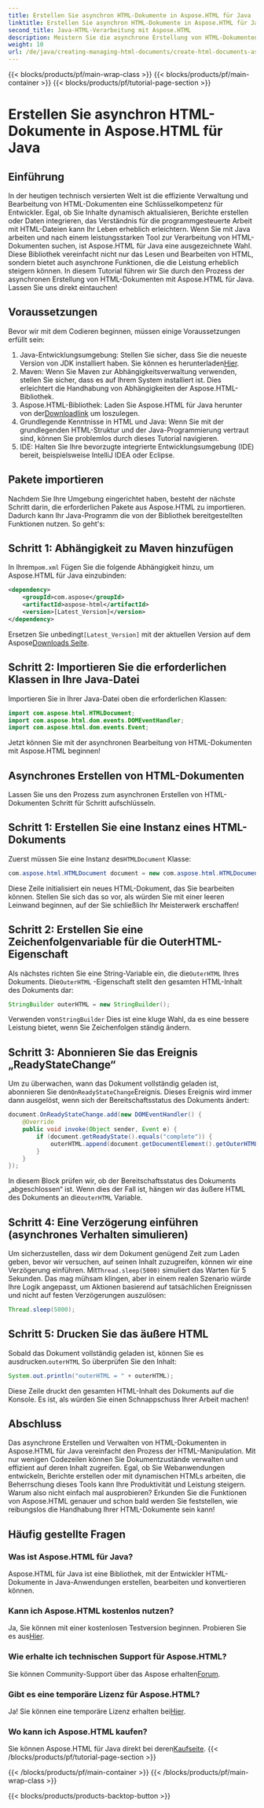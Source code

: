```yaml
---
title: Erstellen Sie asynchron HTML-Dokumente in Aspose.HTML für Java
linktitle: Erstellen Sie asynchron HTML-Dokumente in Aspose.HTML für Java
second_title: Java-HTML-Verarbeitung mit Aspose.HTML
description: Meistern Sie die asynchrone Erstellung von HTML-Dokumenten mit Aspose.HTML für Java. Schritt-für-Schritt-Anleitung, Tipps und FAQs für schnelles Lernen enthalten.
weight: 10
url: /de/java/creating-managing-html-documents/create-html-documents-async/
---
```


{{< blocks/products/pf/main-wrap-class >}}
{{< blocks/products/pf/main-container >}}
{{< blocks/products/pf/tutorial-page-section >}}

# Erstellen Sie asynchron HTML-Dokumente in Aspose.HTML für Java

## Einführung
In der heutigen technisch versierten Welt ist die effiziente Verwaltung und Bearbeitung von HTML-Dokumenten eine Schlüsselkompetenz für Entwickler. Egal, ob Sie Inhalte dynamisch aktualisieren, Berichte erstellen oder Daten integrieren, das Verständnis für die programmgesteuerte Arbeit mit HTML-Dateien kann Ihr Leben erheblich erleichtern. Wenn Sie mit Java arbeiten und nach einem leistungsstarken Tool zur Verarbeitung von HTML-Dokumenten suchen, ist Aspose.HTML für Java eine ausgezeichnete Wahl. Diese Bibliothek vereinfacht nicht nur das Lesen und Bearbeiten von HTML, sondern bietet auch asynchrone Funktionen, die die Leistung erheblich steigern können. In diesem Tutorial führen wir Sie durch den Prozess der asynchronen Erstellung von HTML-Dokumenten mit Aspose.HTML für Java. Lassen Sie uns direkt eintauchen!
## Voraussetzungen
Bevor wir mit dem Codieren beginnen, müssen einige Voraussetzungen erfüllt sein:
1.  Java-Entwicklungsumgebung: Stellen Sie sicher, dass Sie die neueste Version von JDK installiert haben. Sie können es herunterladen[Hier](https://www.oracle.com/java/technologies/javase-jdk11-downloads.html).
2. Maven: Wenn Sie Maven zur Abhängigkeitsverwaltung verwenden, stellen Sie sicher, dass es auf Ihrem System installiert ist. Dies erleichtert die Handhabung von Abhängigkeiten der Aspose.HTML-Bibliothek.
3.  Aspose.HTML-Bibliothek: Laden Sie Aspose.HTML für Java herunter von der[Downloadlink](https://releases.aspose.com/html/java/) um loszulegen.
4. Grundlegende Kenntnisse in HTML und Java: Wenn Sie mit der grundlegenden HTML-Struktur und der Java-Programmierung vertraut sind, können Sie problemlos durch dieses Tutorial navigieren.
5. IDE: Halten Sie Ihre bevorzugte integrierte Entwicklungsumgebung (IDE) bereit, beispielsweise IntelliJ IDEA oder Eclipse.
## Pakete importieren
Nachdem Sie Ihre Umgebung eingerichtet haben, besteht der nächste Schritt darin, die erforderlichen Pakete aus Aspose.HTML zu importieren. Dadurch kann Ihr Java-Programm die von der Bibliothek bereitgestellten Funktionen nutzen. So geht's:
## Schritt 1: Abhängigkeit zu Maven hinzufügen
 In Ihrem`pom.xml` Fügen Sie die folgende Abhängigkeit hinzu, um Aspose.HTML für Java einzubinden:
```xml
<dependency>
    <groupId>com.aspose</groupId>
    <artifactId>aspose-html</artifactId>
    <version>[Latest_Version]</version>
</dependency>
```
 Ersetzen Sie unbedingt`[Latest_Version]` mit der aktuellen Version auf dem Aspose[Downloads Seite](https://releases.aspose.com/html/java/).
## Schritt 2: Importieren Sie die erforderlichen Klassen in Ihre Java-Datei
Importieren Sie in Ihrer Java-Datei oben die erforderlichen Klassen:
```java
import com.aspose.html.HTMLDocument;
import com.aspose.html.dom.events.DOMEventHandler;
import com.aspose.html.dom.events.Event;
```
Jetzt können Sie mit der asynchronen Bearbeitung von HTML-Dokumenten mit Aspose.HTML beginnen!
## Asynchrones Erstellen von HTML-Dokumenten
Lassen Sie uns den Prozess zum asynchronen Erstellen von HTML-Dokumenten Schritt für Schritt aufschlüsseln.
## Schritt 1: Erstellen Sie eine Instanz eines HTML-Dokuments
 Zuerst müssen Sie eine Instanz des`HTMLDocument` Klasse:
```java
com.aspose.html.HTMLDocument document = new com.aspose.html.HTMLDocument();
```
Diese Zeile initialisiert ein neues HTML-Dokument, das Sie bearbeiten können. Stellen Sie sich das so vor, als würden Sie mit einer leeren Leinwand beginnen, auf der Sie schließlich Ihr Meisterwerk erschaffen!
## Schritt 2: Erstellen Sie eine Zeichenfolgenvariable für die OuterHTML-Eigenschaft
 Als nächstes richten Sie eine String-Variable ein, die die`OuterHTML` Ihres Dokuments. Die`OuterHTML` -Eigenschaft stellt den gesamten HTML-Inhalt des Dokuments dar:
```java
StringBuilder outerHTML = new StringBuilder();
```
 Verwenden von`StringBuilder` Dies ist eine kluge Wahl, da es eine bessere Leistung bietet, wenn Sie Zeichenfolgen ständig ändern.
## Schritt 3: Abonnieren Sie das Ereignis „ReadyStateChange“
 Um zu überwachen, wann das Dokument vollständig geladen ist, abonnieren Sie den`OnReadyStateChange`Ereignis. Dieses Ereignis wird immer dann ausgelöst, wenn sich der Bereitschaftsstatus des Dokuments ändert:
```java
document.OnReadyStateChange.add(new DOMEventHandler() {
    @Override
    public void invoke(Object sender, Event e) {
        if (document.getReadyState().equals("complete")) {
            outerHTML.append(document.getDocumentElement().getOuterHTML());
        }
    }
});
```
 In diesem Block prüfen wir, ob der Bereitschaftsstatus des Dokuments „abgeschlossen“ ist. Wenn dies der Fall ist, hängen wir das äußere HTML des Dokuments an die`outerHTML` Variable. 
## Schritt 4: Eine Verzögerung einführen (asynchrones Verhalten simulieren)
 Um sicherzustellen, dass wir dem Dokument genügend Zeit zum Laden geben, bevor wir versuchen, auf seinen Inhalt zuzugreifen, können wir eine Verzögerung einführen. Mit`Thread.sleep(5000)` simuliert das Warten für 5 Sekunden. Das mag mühsam klingen, aber in einem realen Szenario würde Ihre Logik angepasst, um Aktionen basierend auf tatsächlichen Ereignissen und nicht auf festen Verzögerungen auszulösen:
```java
Thread.sleep(5000);
```
## Schritt 5: Drucken Sie das äußere HTML
 Sobald das Dokument vollständig geladen ist, können Sie es ausdrucken.`outerHTML` So überprüfen Sie den Inhalt:
```java
System.out.println("outerHTML = " + outerHTML);
```
Diese Zeile druckt den gesamten HTML-Inhalt des Dokuments auf die Konsole. Es ist, als würden Sie einen Schnappschuss Ihrer Arbeit machen!
## Abschluss
Das asynchrone Erstellen und Verwalten von HTML-Dokumenten in Aspose.HTML für Java vereinfacht den Prozess der HTML-Manipulation. Mit nur wenigen Codezeilen können Sie Dokumentzustände verwalten und effizient auf deren Inhalt zugreifen. Egal, ob Sie Webanwendungen entwickeln, Berichte erstellen oder mit dynamischen HTMLs arbeiten, die Beherrschung dieses Tools kann Ihre Produktivität und Leistung steigern.
Warum also nicht einfach mal ausprobieren? Erkunden Sie die Funktionen von Aspose.HTML genauer und schon bald werden Sie feststellen, wie reibungslos die Handhabung Ihrer HTML-Dokumente sein kann!
## Häufig gestellte Fragen
### Was ist Aspose.HTML für Java?
Aspose.HTML für Java ist eine Bibliothek, mit der Entwickler HTML-Dokumente in Java-Anwendungen erstellen, bearbeiten und konvertieren können.
### Kann ich Aspose.HTML kostenlos nutzen?
 Ja, Sie können mit einer kostenlosen Testversion beginnen. Probieren Sie es aus[Hier](https://releases.aspose.com/).
### Wie erhalte ich technischen Support für Aspose.HTML?
 Sie können Community-Support über das Aspose erhalten[Forum](https://forum.aspose.com/c/html/29).
### Gibt es eine temporäre Lizenz für Aspose.HTML?
 Ja! Sie können eine temporäre Lizenz erhalten bei[Hier](https://purchase.aspose.com/temporary-license/).
### Wo kann ich Aspose.HTML kaufen?
 Sie können Aspose.HTML für Java direkt bei deren[Kaufseite](https://purchase.aspose.com/buy).
{{< /blocks/products/pf/tutorial-page-section >}}

{{< /blocks/products/pf/main-container >}}
{{< /blocks/products/pf/main-wrap-class >}}

{{< blocks/products/products-backtop-button >}}
